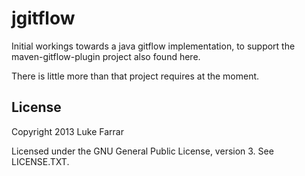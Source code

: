 

jgitflow
========

Initial workings towards a java gitflow implementation, to support the maven-gitflow-plugin project also found here.

There is little more than that project requires at the moment.


License
-------

Copyright 2013 Luke Farrar <luke at gmail dot com>

Licensed under the GNU General Public License, version 3. See LICENSE.TXT.

